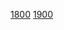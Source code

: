 [1800](https://codeforces.com/problemset/problem/817/D)
[1900](https://codeforces.com/problemset/problem/547/B)
